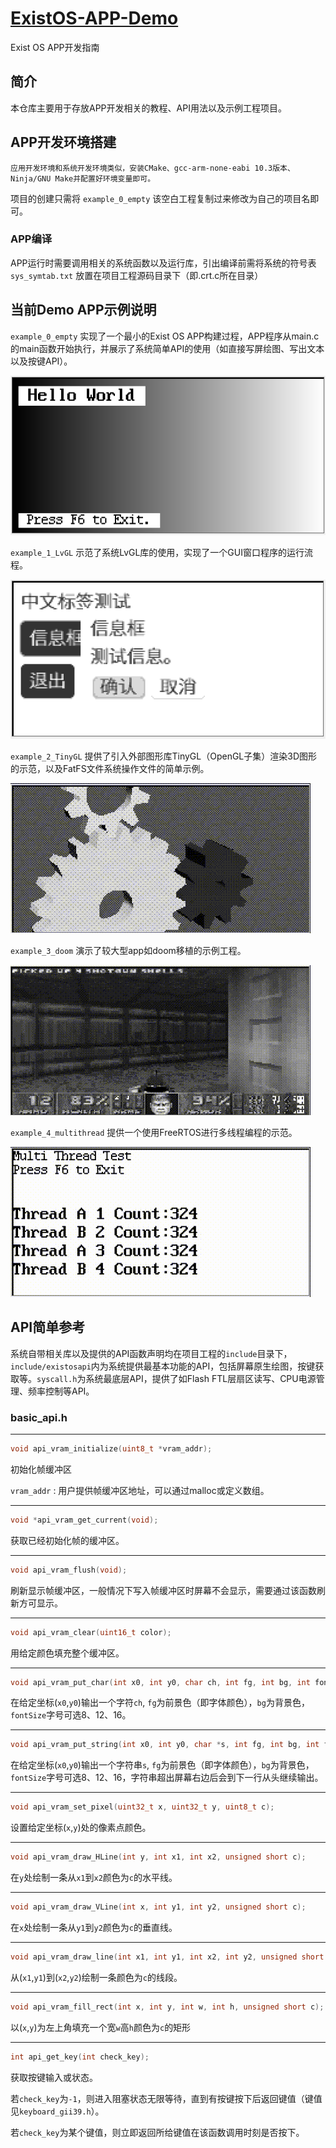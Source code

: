 # [ExistOS-APP-Demo](https://github.com/ExistOS-Team/ExistOS-App-demo)


Exist OS APP开发指南

## 简介

本仓库主要用于存放APP开发相关的教程、API用法以及示例工程项目。


## APP开发环境搭建

    应用开发环境和系统开发环境类似，安装CMake、gcc-arm-none-eabi 10.3版本、Ninja/GNU Make并配置好环境变量即可。

项目的创建只需将 `example_0_empty` 该空白工程复制过来修改为自己的项目名即可。

### APP编译

APP运行时需要调用相关的系统函数以及运行库，引出编译前需将系统的符号表 `sys_symtab.txt` 放置在项目工程源码目录下（即.crt.c所在目录）

## 当前Demo APP示例说明

`example_0_empty` 实现了一个最小的Exist OS APP构建过程，APP程序从main.c的main函数开始执行，并展示了系统简单API的使用（如直接写屏绘图、写出文本以及按键API）。

![pic](pictures/0.png)

`example_1_LvGL` 示范了系统LvGL库的使用，实现了一个GUI窗口程序的运行流程。

![pic](pictures/1.png)

`example_2_TinyGL` 提供了引入外部图形库TinyGL（OpenGL子集）渲染3D图形的示范，以及FatFS文件系统操作文件的简单示例。

![pic](pictures/2.gif)


`example_3_doom` 演示了较大型app如doom移植的示例工程。

![pic](pictures/3.gif)

`example_4_multithread` 提供一个使用FreeRTOS进行多线程编程的示范。

![pic](pictures/4.gif)

## API简单参考

系统自带相关库以及提供的API函数声明均在项目工程的`include`目录下，`include/existosapi`内为系统提供最基本功能的API，包括屏幕原生绘图，按键获取等。`syscall.h`为系统最底层API，提供了如Flash FTL层扇区读写、CPU电源管理、频率控制等API。

### basic_api.h 

---
```c
void api_vram_initialize(uint8_t *vram_addr);
```

初始化帧缓冲区

`vram_addr` : 用户提供帧缓冲区地址，可以通过malloc或定义数组。

---

```c
void *api_vram_get_current(void);
```

获取已经初始化帧的缓冲区。

---


```c
void api_vram_flush(void);
```

刷新显示帧缓冲区，一般情况下写入帧缓冲区时屏幕不会显示，需要通过该函数刷新方可显示。

---

```c
void api_vram_clear(uint16_t color);
```

用给定颜色填充整个缓冲区。

---

```c
void api_vram_put_char(int x0, int y0, char ch, int fg, int bg, int fontSize);
```

在给定坐标(`x0`,`y0`)输出一个字符`ch`, `fg`为前景色（即字体颜色），`bg`为背景色，`fontSize`字号可选8、12、16。

---

```c
void api_vram_put_string(int x0, int y0, char *s, int fg, int bg, int fontSize);
```

在给定坐标(`x0`,`y0`)输出一个字符串`s`, `fg`为前景色（即字体颜色），`bg`为背景色，`fontSize`字号可选8、12、16，字符串超出屏幕右边后会到下一行从头继续输出。

---

```c
void api_vram_set_pixel(uint32_t x, uint32_t y, uint8_t c);
```

设置给定坐标(`x`,`y`)处的像素点颜色。

---

```c
void api_vram_draw_HLine(int y, int x1, int x2, unsigned short c);
```

在`y`处绘制一条从`x1`到`x2`颜色为`c`的水平线。

---

```c
void api_vram_draw_VLine(int x, int y1, int y2, unsigned short c);
```

在`x`处绘制一条从`y1`到`y2`颜色为`c`的垂直线。

---

```c
void api_vram_draw_line(int x1, int y1, int x2, int y2, unsigned short c);
```

从(`x1`,`y1`)到(`x2`,`y2`)绘制一条颜色为`c`的线段。

---

```c
void api_vram_fill_rect(int x, int y, int w, int h, unsigned short c);
```

以(`x`,`y`)为左上角填充一个宽`w`高`h`颜色为`c`的矩形

---

```c
int api_get_key(int check_key);
```

获取按键输入或状态。

若`check_key`为`-1`，则进入阻塞状态无限等待，直到有按键按下后返回键值（键值见`keyboard_gii39.h`）。

若`check_key`为某个键值，则立即返回所给键值在该函数调用时刻是否按下。

